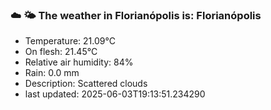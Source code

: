 ### ☁️ 🌤️  The weather in Florianópolis is: Florianópolis

- Temperature: 21.09°C
- On flesh: 21.45°C
- Relative air humidity: 84%
- Rain: 0.0 mm
- Description: Scattered clouds
- last updated: 2025-06-03T19:13:51.234290
